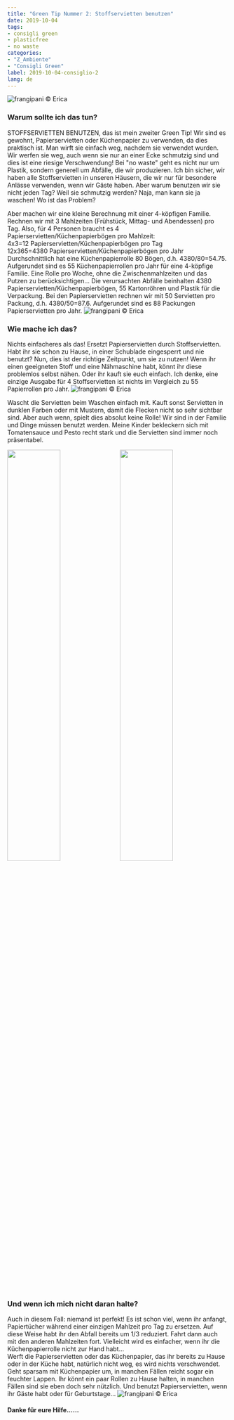 ```yaml
---
title: "Green Tip Nummer 2: Stoffservietten benutzen"
date: 2019-10-04
tags:
- consigli green
- plasticfree
- no waste
categories:
- "Z_Ambiente"
- "Consigli Green"
label: 2019-10-04-consiglio-2
lang: de
---
```

![](../2019-10-04-consiglio-green-numero-2/header.jpeg "frangipani © Erica")

<h3>
  <font color="grey">
  </font> Warum sollte ich das tun?
</h3>

STOFFSERVIETTEN BENUTZEN, das ist mein zweiter Green Tip! Wir sind es gewohnt, Papierservietten oder Küchenpapier zu verwenden, da dies praktisch ist. Man wirft sie einfach weg, nachdem sie verwendet wurden. Wir werfen sie weg, auch wenn sie nur an einer Ecke schmutzig sind und dies ist eine riesige Verschwendung! Bei "no waste" geht es nicht nur um Plastik, sondern generell um Abfälle, die wir produzieren. Ich bin sicher, wir haben alle Stoffservietten in unseren Häusern, die wir nur für besondere Anlässe verwenden, wenn wir Gäste haben. Aber warum benutzen wir sie nicht jeden Tag? Weil sie schmutzig werden? Naja, man kann sie ja waschen! Wo ist das Problem?

Aber machen wir eine kleine Berechnung mit einer 4-köpfigen Familie. Rechnen wir mit 3 Mahlzeiten (Frühstück, Mittag- und Abendessen) pro Tag. Also, für 4 Personen braucht es 4 Papierservietten/Küchenpapierbögen pro Mahlzeit:
<br />
4x3=12 Papierservietten/Küchenpapierbögen pro Tag
<br />
12x365=4380 Papierservietten/Küchenpapierbögen pro Jahr
<br />
Durchschnittlich hat eine Küchenpapierrolle 80 Bögen, d.h. 4380/80=54.75. Aufgerundet sind es 55 Küchenpapierrollen pro Jahr für eine 4-köpfige Familie. Eine Rolle pro Woche, ohne die Zwischenmahlzeiten und das Putzen zu berücksichtigen... Die verursachten Abfälle beinhalten 4380 Papierservietten/Küchenpapierbögen, 55 Kartonröhren und Plastik für die Verpackung. Bei den Papierservietten rechnen wir mit 50 Servietten pro Packung, d.h. 4380/50=87.6. Aufgerundet sind es 88 Packungen Papierservietten pro Jahr.
![](../2019-10-04-consiglio-green-numero-2/green1.jpeg "frangipani © Erica")

<h3>
	<font color="grey">
	</font> Wie mache ich das?
</h3>

Nichts einfacheres als das! Ersetzt Papierservietten durch Stoffservietten. Habt ihr sie schon zu Hause, in einer Schublade eingesperrt und nie benutzt? Nun, dies ist der richtige Zeitpunkt, um sie zu nutzen! Wenn ihr einen geeigneten Stoff und eine Nähmaschine habt, könnt ihr diese problemlos selbst nähen. Oder ihr kauft sie euch einfach. Ich denke, eine einzige Ausgabe für 4 Stoffservietten ist nichts im Vergleich zu 55 Papierrollen pro Jahr.
![](../2019-10-04-consiglio-green-numero-2/green3.jpeg "frangipani © Erica")

Wascht die Servietten beim Waschen einfach mit. Kauft sonst Servietten in dunklen Farben oder mit Mustern, damit die Flecken nicht so sehr sichtbar sind. Aber auch wenn, spielt dies absolut keine Rolle! Wir sind in der Familie und Dinge müssen benutzt werden. Meine Kinder bekleckern sich mit Tomatensauce und Pesto recht stark und die Servietten sind immer noch präsentabel.
<p>
  <div style="width: 100%; margin-bottom: ">
    <img style="float: left; width: 49%; margin-right: 1%" src="../2019-10-04-consiglio-green-numero-2/green2.jpeg" alt="" title="frangipani © Erica" />
    <img style="float: left; width: 49%; margin-left: 1%" src="../2019-10-04-consiglio-green-numero-2/green5.jpeg" alt="" title="frangipani © Erica" />
    <div style="clear: both"></div>
  </div>
</p>

<h3>
  <font color="grey">
  </font> Und wenn ich mich nicht daran halte?
</h3>

Auch in diesem Fall: niemand ist perfekt! Es ist schon viel, wenn ihr anfangt, Papiertücher während einer einzigen Mahlzeit pro Tag zu ersetzen. Auf diese Weise habt ihr den Abfall bereits um 1/3 reduziert. Fahrt dann auch mit den anderen Mahlzeiten fort. Vielleicht wird es einfacher, wenn ihr die Küchenpapierrolle nicht zur Hand habt...
<br />
Werft die Papierservietten oder das Küchenpapier, das ihr bereits zu Hause oder in der Küche habt, natürlich nicht weg, es wird nichts verschwendet. Geht sparsam mit Küchenpapier um, in manchen Fällen reicht sogar ein feuchter Lappen. Ihr könnt ein paar Rollen zu Hause halten, in manchen Fällen sind sie eben doch sehr nützlich. Und benutzt Papierservietten, wenn ihr Gäste habt oder für Geburtstage...
![](../2019-10-04-consiglio-green-numero-2/green4.jpeg "frangipani © Erica")

<h4>Danke für eure Hilfe......
  <font color="green">
    <i class="fa fa-smile-o"></i>
  </font>
</h4>
